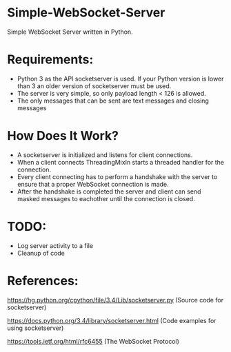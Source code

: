 # Simple-WebSocket-Server

Simple WebSocket Server written in Python.

# Requirements:

- Python 3 as the API socketserver is used. If your Python version is lower than 3 an older version of socketserver must be used.
- The server is very simple, so only payload length < 126 is allowed.
- The only messages that can be sent are text messages and closing messages

# How Does It Work?

- A socketserver is initialized and listens for client connections.
- When a client connects ThreadingMixIn starts a threaded handler for the connection.
- Every client connecting has to perform a handshake with the server to ensure that a proper WebSocket connection is made.
- After the handshake is completed the server and client can send masked messages to eachother until the connection is closed.

# TODO:

- Log server activity to a file
- Cleanup of code

# References:

https://hg.python.org/cpython/file/3.4/Lib/socketserver.py (Source code for socketserver)

https://docs.python.org/3.4/library/socketserver.html (Code examples for using socketserver)

https://tools.ietf.org/html/rfc6455 (The WebSocket Protocol)
